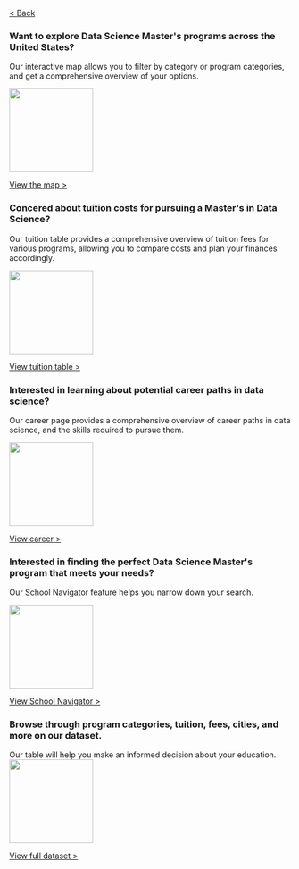 <a href="{{ site.baseurl }}/index" style=""> < Back</a>

<h3>Want to explore Data Science Master's programs across the United States?</h3>


Our interactive map allows you to filter by category or program categories, and get a comprehensive overview of your options.

<a href="{{ site.baseurl }}/map">
<img src="{{ site.baseurl }}/assets/icons/undraw_map_dark_re_36sy.svg" style="" width="150">
</a>
 
<a href="{{ site.baseurl }}/map" style="">View the map > </a>

<h3>Concered about tuition costs for pursuing a Master's in Data Science?</h3>

Our tuition table provides a comprehensive overview of tuition fees for various programs, allowing you to compare costs and plan your finances accordingly. 

<!-- undraw_savings_re_eq4w.svg -->
<a href="{{ site.baseurl }}/tuition_table">
<img src="{{ site.baseurl }}/assets/icons/undraw_savings_re_eq4w.svg" style="" width="150">
</a> 

<a href="{{ site.baseurl }}/tuition_table" style="">View tuition table > </a>

<h3>Interested in learning about potential career paths in data science?</h3>

Our career page provides a comprehensive overview of career paths in data science, and the skills required to pursue them.

<!-- undraw_resume_re_hkth.svg -->
<a href="{{ site.baseurl }}/career">
<img src="{{ site.baseurl }}/assets/icons/undraw_resume_re_hkth.svg" style="" width="150">
</a>

<a href="{{ site.baseurl }}/career" style="">View career > </a>

<h3>Interested in finding the perfect Data Science Master's program that meets your needs?</h3> 

Our School Navigator feature helps you narrow down your search. 

<!-- undraw_success_factors_re_ce93.svg -->
<a href="{{ site.baseurl }}/school_navigator">
<img src="{{ site.baseurl }}/assets/icons/undraw_success_factors_re_ce93.svg" style="" width="150">
</a>

<a href="{{ site.baseurl }}/school_navigator" style="">View School Navigator > </a>

<h3>Browse through program categories, tuition, fees, cities, and more on our dataset.</h3>
Our table will help you make an informed decision about your education.
<!-- <iframe width="100%" height="500px" src="https://docs.google.com/spreadsheets/d/e/2PACX-1vS4Ny9bjIfbjo_qqs92rdZWdBLCjDFPqM9kKDZSZR_cHB-SuarE_3MWiRBMgZGPm4NUx6eVRVL9jtKR/pubhtml?gid=0&amp;single=true&amp;widget=true&amp;headers=false" frameborder="0" scrolling="no"></iframe> --> 

<!-- undraw_spreadsheet_re_cn18.svg -->
<a href="https://docs.google.com/spreadsheets/d/e/2PACX-1vS4Ny9bjIfbjo_qqs92rdZWdBLCjDFPqM9kKDZSZR_cHB-SuarE_3MWiRBMgZGPm4NUx6eVRVL9jtKR/pubhtml?gid=0&amp;single=true&amp;widget=true&amp;headers=false">
<img src="{{ site.baseurl }}/assets/icons/undraw_spreadsheet_re_cn18.svg" style="" width="150">
</a>

<a href="https://docs.google.com/spreadsheets/d/e/2PACX-1vS4Ny9bjIfbjo_qqs92rdZWdBLCjDFPqM9kKDZSZR_cHB-SuarE_3MWiRBMgZGPm4NUx6eVRVL9jtKR/pubhtml?gid=0&amp;single=true&amp;widget=true&amp;headers=false" style="">View full dataset > </a>